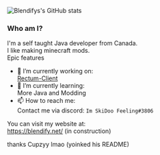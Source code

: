 ![Blendifys's GitHub stats](https://github-readme-stats.vercel.app/api?username=blendifyClient&include_all_commits=true&count_private=true&show_icons=true&theme=dark)

### Who am I?
I'm a self taught Java developer from Canada.<br />I like making minecraft mods.<br />Epic features


- 🔭 I’m currently working on: <br />
[Rectum-Client](https://github.com/blendifyClient/Rectum-Client)<br />
- 🌱 I’m currently learning: <br />
More Java and Modding
- 📫 How to reach me: <br />
Contact me via discord: `Im SkiDoo Feeling#3806`


You can visit my website at: <br />
https://blendify.net/ (in construction)


thanks Cupzyy lmao (yoinked his README)<br />
